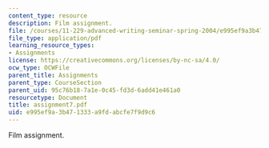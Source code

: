 ```yaml
---
content_type: resource
description: Film assignment.
file: /courses/11-229-advanced-writing-seminar-spring-2004/e995ef9a3b471333a9fdabcfe7f9d9c6_assignment7.pdf
file_type: application/pdf
learning_resource_types:
- Assignments
license: https://creativecommons.org/licenses/by-nc-sa/4.0/
ocw_type: OCWFile
parent_title: Assignments
parent_type: CourseSection
parent_uid: 95c76b18-7a1e-0c45-fd3d-6add41e461a0
resourcetype: Document
title: assignment7.pdf
uid: e995ef9a-3b47-1333-a9fd-abcfe7f9d9c6
---
```

Film assignment.